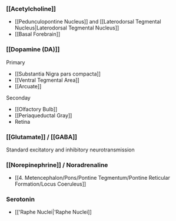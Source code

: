 ### [[Acetylcholine]]
- [[Pedunculopontine Nucleus]] and [[Laterodorsal Tegmental Nucleus|Laterodorsal Tegmental Nucleus]]
- [[Basal Forebrain]]
### [[Dopamine (DA)]]
Primary
- [[Substantia Nigra pars compacta]] 
- [[Ventral Tegmental Area]]
- [[Arcuate]]

Seconday
- [[Olfactory Bulb]]
- [[Periaqueductal Gray]]
- Retina
### [[Glutamate]] / [[GABA]]
Standard excitatory and inhibitory neurotransmission
### [[Norepinephrine]] / Noradrenaline
- [[4. Metencephalon/Pons/Pontine Tegmentum/Pontine Reticular Formation/Locus Coeruleus]]
### Serotonin
- [['Raphe Nuclei|'Raphe Nuclei]]